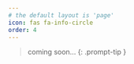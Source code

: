```yaml
---
# the default layout is 'page'
icon: fas fa-info-circle
order: 4
---
```


> coming soon...
{: .prompt-tip }


